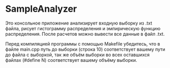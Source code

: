 # SampleAnalyzer
Это консольное приложение анализирует входную выборку из .txt файла, рисует гистограмму распределения и эмпирическую функцию распределения. После расчетов можно вывести все данные в файл .txt.

Перед компиляцией программы с помощью Makefile убедитесь, что в файле main.cpp путь до выборки (строка 10) соответствует вашему пути до файла с выборкой, так же объём выборки во всех оставшихся файлах (#define N) соответствует вашему объёму выборки.
